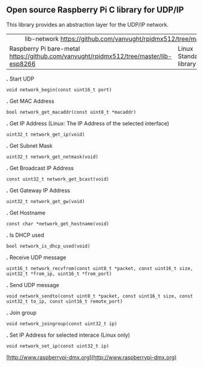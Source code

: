 ## Open source Raspberry Pi C library for UDP/IP ##

This library provides an abstraction layer for the UDP/IP network. 

<table>
<tr>
<td colspan="3" style="text-align:center;">lib-network <a href="https://github.com/vanvught/rpidmx512/tree/master/lib-network">https://github.com/vanvught/rpidmx512/tree/master/lib-network</a> (-lnetwork)</td>
</tr>
<tr>

<td>Raspberry Pi bare-metal<br><a href="https://github.com/vanvught/rpidmx512/tree/master/lib-esp8266">https://github.com/vanvught/rpidmx512/tree/master/lib-esp8266</a></br></td>

<td>Linux<br>Standard library</br></td>

<td>Raspberry Pi Circle<br><a href="https://github.com/rsta2/circle">https://github.com/rsta2/circle</a></br></td>

</tr>
</table>

**.** Start UDP

	void network_begin(const uint16_t port)
	
**.** Get MAC Address

	bool network_get_macaddr(const uint8_t *macaddr)

**.** Get IP Address (Linux: The IP Address of the selected interface)

	uint32_t network_get_ip(void)

**.** Get Subnet Mask

	uint32_t network_get_netmask(void)

**.** Get Broadcast IP Address

	const uint32_t network_get_bcast(void)

**.** Get Gateway IP Address

	uint32_t network_get_gw(void)

**.** Get Hostname

	const char *network_get_hostname(void)

**.** Is DHCP used

	bool network_is_dhcp_used(void) 

**.** Receive UDP message

	uint16_t network_recvfrom(const uint8_t *packet, const uint16_t size, uint32_t *from_ip, uint16_t *from_port)

**.** Send UDP message

	void network_sendto(const uint8_t *packet, const uint16_t size, const uint32_t to_ip, const uint16_t remote_port)

**.** Join group

	void network_joingroup(const uint32_t ip)

**.** Set IP Address for selected interace (Linux only)

	void network_set_ip(const uint32_t ip)

[http://www.raspberrypi-dmx.org](http://www.raspberrypi-dmx.org)

